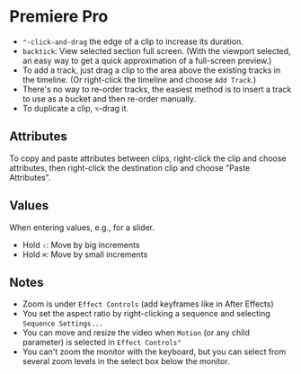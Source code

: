# Premiere Pro

- `⌃-click-and-drag` the edge of a clip to increase its duration.
- `backtick`: View selected section full screen. (With the viewport selected, an easy way to get a quick approximation of a full-screen preview.)
- To add a track, just drag a clip to the area above the existing tracks in the timeline. (Or right-click the timeline and choose `Add Track`.)
- There's no way to re-order tracks, the easiest method is to insert a track to use as a bucket and then re-order manually.
- To duplicate a clip, `⌥`-drag it.

## Attributes

To copy and paste attributes between clips, right-click the clip and choose attributes, then right-click the destination clip and choose "Paste Attributes".

## Values

When entering values, e.g., for a slider.

- Hold `⇧`: Move by big increments
- Hold `⌘`: Move by small increments

## Notes

- Zoom is under `Effect Controls` (add keyframes like in After Effects)
- You set the aspect ratio by right-clicking a sequence and selecting `Sequence Settings...`
- You can move and resize the video when `Motion` (or any child parameter) is selected in `Effect Controls"`
- You can't zoom the monitor with the keyboard, but you can select from several zoom levels in the select box below the monitor.

